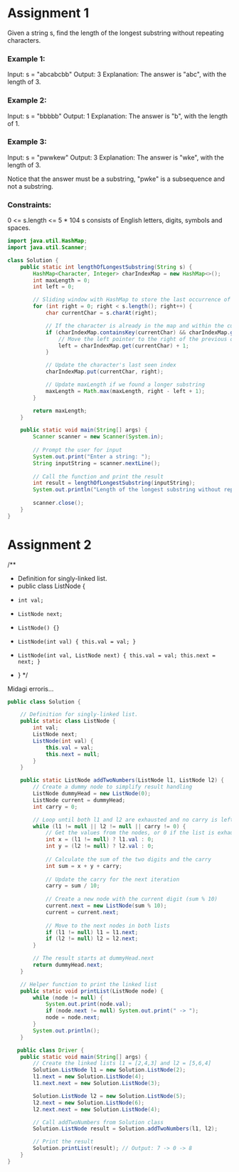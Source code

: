 # Assignment 1
Given a string s, find the length of the longest substring without repeating characters.

### Example 1:
Input: s = "abcabcbb"
Output: 3
Explanation: The answer is "abc", with the length of 3.

### Example 2:
Input: s = "bbbbb"
Output: 1
Explanation: The answer is "b", with the length of 1.

### Example 3:
Input: s = "pwwkew"
Output: 3
Explanation: The answer is "wke", with the length of 3.

Notice that the answer must be a substring, "pwke" is a subsequence and not a substring.
### Constraints:
0 <= s.length <= 5 * 104
s consists of English letters, digits, symbols and spaces.

```java
import java.util.HashMap;
import java.util.Scanner;

class Solution {
    public static int lengthOfLongestSubstring(String s) {
        HashMap<Character, Integer> charIndexMap = new HashMap<>();
        int maxLength = 0;
        int left = 0;

        // Sliding window with HashMap to store the last occurrence of each character
        for (int right = 0; right < s.length(); right++) {
            char currentChar = s.charAt(right);

            // If the character is already in the map and within the current window
            if (charIndexMap.containsKey(currentChar) && charIndexMap.get(currentChar) >= left) {
                // Move the left pointer to the right of the previous occurrence of the character
                left = charIndexMap.get(currentChar) + 1;
            }

            // Update the character's last seen index
            charIndexMap.put(currentChar, right);

            // Update maxLength if we found a longer substring
            maxLength = Math.max(maxLength, right - left + 1);
        }

        return maxLength;
    }

    public static void main(String[] args) {
        Scanner scanner = new Scanner(System.in);
        
        // Prompt the user for input
        System.out.print("Enter a string: ");
        String inputString = scanner.nextLine();
        
        // Call the function and print the result
        int result = lengthOfLongestSubstring(inputString);
        System.out.println("Length of the longest substring without repeating characters: " + result);
        
        scanner.close();
    }
}
```

# Assignment 2
/**
 * Definition for singly-linked list.
 * public class ListNode {
 *     int val;
 *     ListNode next;
 *     ListNode() {}
 *     ListNode(int val) { this.val = val; }
 *     ListNode(int val, ListNode next) { this.val = val; this.next = next; }
 * }
 */

Midagi erroris...

```java
public class Solution {

    // Definition for singly-linked list.
    public static class ListNode {
        int val;
        ListNode next;
        ListNode(int val) {
            this.val = val;
            this.next = null;
        }
    }

    public static ListNode addTwoNumbers(ListNode l1, ListNode l2) {
        // Create a dummy node to simplify result handling
        ListNode dummyHead = new ListNode(0);
        ListNode current = dummyHead;
        int carry = 0;

        // Loop until both l1 and l2 are exhausted and no carry is left
        while (l1 != null || l2 != null || carry != 0) {
            // Get the values from the nodes, or 0 if the list is exhausted
            int x = (l1 != null) ? l1.val : 0;
            int y = (l2 != null) ? l2.val : 0;
            
            // Calculate the sum of the two digits and the carry
            int sum = x + y + carry;
            
            // Update the carry for the next iteration
            carry = sum / 10;
            
            // Create a new node with the current digit (sum % 10)
            current.next = new ListNode(sum % 10);
            current = current.next;
            
            // Move to the next nodes in both lists
            if (l1 != null) l1 = l1.next;
            if (l2 != null) l2 = l2.next;
        }

        // The result starts at dummyHead.next
        return dummyHead.next;
    }

    // Helper function to print the linked list
    public static void printList(ListNode node) {
        while (node != null) {
            System.out.print(node.val);
            if (node.next != null) System.out.print(" -> ");
            node = node.next;
        }
        System.out.println();
    }

   public class Driver {
    public static void main(String[] args) {
        // Create the linked lists l1 = [2,4,3] and l2 = [5,6,4]
        Solution.ListNode l1 = new Solution.ListNode(2);
        l1.next = new Solution.ListNode(4);
        l1.next.next = new Solution.ListNode(3);

        Solution.ListNode l2 = new Solution.ListNode(5);
        l2.next = new Solution.ListNode(6);
        l2.next.next = new Solution.ListNode(4);

        // Call addTwoNumbers from Solution class
        Solution.ListNode result = Solution.addTwoNumbers(l1, l2);

        // Print the result
        Solution.printList(result); // Output: 7 -> 0 -> 8
    }
}
```
